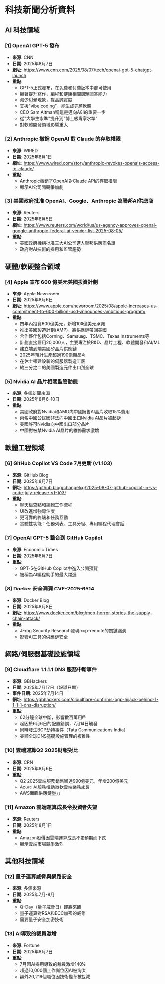 # 科技新聞分析資料

## AI 科技領域

### [1] OpenAI GPT-5 發布
- **來源**: CNN
- **日期**: 2025年8月7日
- **網址**: https://www.cnn.com/2025/08/07/tech/openai-gpt-5-chatgpt-launch
- **重點**:
  - GPT-5正式發布，在免費和付費版本中都可使用
  - 顯著提升寫作、編程和健康相關問題回答能力
  - 減少幻覺現象，提高誠實度
  - 支援"vibe coding"，能生成完整軟體
  - CEO Sam Altman稱這是邁向AGI的重要一步
  - 從"大學生水準"提升到"博士級專家水準"
  - 對軟體開發領域影響重大

### [2] Anthropic 撤銷 OpenAI 對 Claude 的存取權限
- **來源**: WIRED
- **日期**: 2025年8月1日
- **網址**: https://www.wired.com/story/anthropic-revokes-openais-access-to-claude/
- **重點**:
  - Anthropic撤銷了OpenAI對Claude API的存取權限
  - 顯示AI公司間競爭加劇

### [3] 美國政府批准 OpenAI、Google、Anthropic 為聯邦AI供應商
- **來源**: Reuters
- **日期**: 2025年8月5日
- **網址**: https://www.reuters.com/world/us/us-agency-approves-openai-google-anthropic-federal-ai-vendor-list-2025-08-05/
- **重點**:
  - 美國政府機構批准三大AI公司進入聯邦供應商名單
  - 政府對AI技術的採用和監管趨勢




## 硬體/軟硬整合領域

### [4] Apple 宣布 600 億美元美國投資計劃
- **來源**: Apple Newsroom
- **日期**: 2025年8月6日
- **網址**: https://www.apple.com/newsroom/2025/08/apple-increases-us-commitment-to-600-billion-usd-announces-ambitious-program/
- **重點**:
  - 四年內投資600億美元，新增100億美元承諾
  - 推出美國製造計劃(AMP)，將供應鏈帶回美國
  - 合作夥伴包括Corning、Samsung、TSMC、Texas Instruments等
  - 計劃直接雇用20,000人，主要專注於R&D、晶片工程、軟體開發和AI/ML
  - 建立端到端美國矽晶片供應鏈
  - 2025年預計生產超過190億顆晶片
  - 在休士頓建設新的伺服器製造工廠
  - 約三分之二的美國製造元件出口到全球

### [5] Nvidia AI 晶片相關監管動態
- **來源**: 多個新聞來源
- **日期**: 2025年8月6-10日
- **重點**:
  - 美國政府對Nvidia和AMD向中國銷售AI晶片收取15%費用
  - 兩名中國公民因非法向中國出口Nvidia AI晶片被起訴
  - 美國許可Nvidia向中國出口部分晶片
  - 中國對被禁Nvidia AI晶片的維修需求激增


## 軟體工程領域

### [6] GitHub Copilot VS Code 7月更新 (v1.103)
- **來源**: GitHub Blog
- **日期**: 2025年8月7日
- **網址**: https://github.blog/changelog/2025-08-07-github-copilot-in-vs-code-july-release-v1-103/
- **重點**:
  - 聊天檢查點和編輯工作流程
  - UI改進增強專注度
  - 更可靠的終端和任務互動
  - 實驗性功能：任務列表、工具分組、專用編程代理會話

### [7] OpenAI GPT-5 整合到 GitHub Copilot
- **來源**: Economic Times
- **日期**: 2025年8月7日
- **重點**:
  - GPT-5在GitHub Copilot中進入公開預覽
  - 被稱為AI編程助手的最大躍進

### [8] Docker 安全漏洞 CVE-2025-6514
- **來源**: Docker Blog
- **日期**: 2025年8月8日
- **網址**: https://www.docker.com/blog/mcp-horror-stories-the-supply-chain-attack/
- **重點**:
  - JFrog Security Research發現mcp-remote的關鍵漏洞
  - 影響AI工具的供應鏈安全

## 網路/伺服器基礎設施領域

### [9] Cloudflare 1.1.1.1 DNS 服務中斷事件
- **來源**: GBHackers
- **日期**: 2025年7月17日（報導日期）
- **事件日期**: 2025年7月14日
- **網址**: https://gbhackers.com/cloudflare-confirms-bgp-hijack-behind-1-1-1-1-dns-disruption/
- **重點**:
  - 62分鐘全球中斷，影響數百萬用戶
  - 起因於6月6日的配置錯誤，7月14日觸發
  - 同時發生BGP劫持事件（Tata Communications India）
  - 突顯全球DNS基礎設施管理的複雜性

### [10] 雲端運算Q2 2025財報對比
- **來源**: CRN
- **日期**: 2025年8月6日
- **重點**:
  - Q2 2025雲端服務銷售額達990億美元，年增200億美元
  - Azure AI服務推動微軟雲端業務成長
  - AWS面臨供應鏈壓力

### [11] Amazon 雲端運算成長令投資者失望
- **來源**: Reuters
- **日期**: 2025年8月1日
- **重點**:
  - Amazon股價因雲端運算成長不如預期而下跌
  - 顯示雲端市場競爭激烈

## 其他科技領域

### [12] 量子運算威脅與網路安全
- **來源**: 多個來源
- **日期**: 2025年7月-8月
- **重點**:
  - Q-Day（量子威脅日）即將來臨
  - 量子運算對RSA和ECC加密的威脅
  - 需要量子安全加密技術

### [13] AI導致的裁員激增
- **來源**: Fortune
- **日期**: 2025年8月7日
- **重點**:
  - 7月因AI採用導致的裁員激增140%
  - 超過10,000個工作崗位因AI被淘汰
  - 額外20,219個職位因技術變革被裁減

